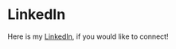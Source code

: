 # LinkedIn 

Here is my [LinkedIn](https://www.linkedin.com/in/trevor-lee-801921231/), if you would like to connect!